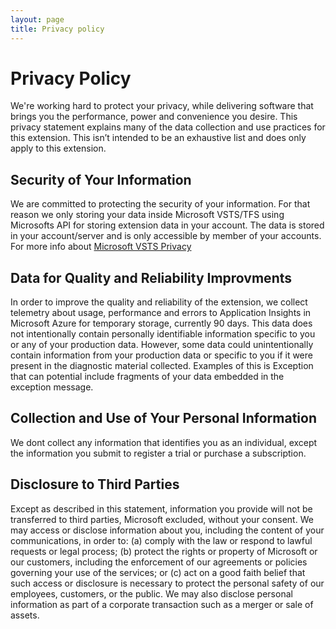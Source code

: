 ```yaml
---
layout: page
title: Privacy policy 
---
```


<h1>Privacy Policy</h1>
We're working hard to protect your privacy, while delivering software that brings you the performance, power and convenience you desire. This privacy statement explains many of the data collection and use practices for this extension. This isn’t intended to be an exhaustive list and does only apply to this extension.
<br />
<h2>Security of Your Information</h2>
We are committed to protecting the security of your information. For that reason we only storing your data inside Microsoft VSTS/TFS using Microsofts API for storing extension data in your account. The data is stored in your account/server and is only accessible by member of your accounts.
For more info about <a href="https://www.visualstudio.com/license-terms/mt675230/">Microsoft VSTS Privacy </a> 
<br />
<h2>Data for Quality and Reliability Improvments</h2>
In order to improve the quality and reliability of the extension, we collect telemetry about usage, performance and errors to Application Insights in Microsoft Azure for temporary storage, currently 90 days. This data does not intentionally contain personally identifiable information specific to you or any of your production data.  However, some data could unintentionally contain information from your production data or specific to you if it were present in the diagnostic material collected. Examples of this is Exception that can potential include fragments of your data embedded in the exception message.
<br/>
<h2>Collection and Use of Your Personal Information</h2>
We dont collect any information that identifies you as an individual, except the information you submit to register a trial or purchase a subscription. 

<br />
<h2>Disclosure to Third Parties</h2>
Except as described in this statement, information you provide will not be transferred to third parties, Microsoft excluded, without your consent. 
We may access or disclose information about you, including the content of your communications, in order to: (a) comply with the law or respond to lawful requests or legal process; (b) protect the rights or property of Microsoft or our customers, including the enforcement of our agreements or policies governing your use of the services; or (c) act on a good faith belief that such access or disclosure is necessary to protect the personal safety of our employees, customers, or the public. We may also disclose personal information as part of a corporate transaction such as a merger or sale of assets.

